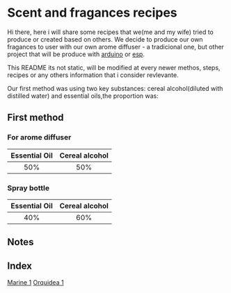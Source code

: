 # Scent and fragances recipes

Hi there, here i will share some recipes that we(me and my wife) tried to produce or created based on others.
We decide to produce our own fragances to user with our own arome diffuser - a tradicional one, but other project that will be produce with [arduino](www.arduino.cc) or [esp](https://www.espressif.com/en/products/hardware/esp32).

This README its not static, will be modified at every newer methos, steps, recipes or any others information that i consider revlevante.

Our first method was using two key substances: cereal alcohol(diluted with distilled water) and essential oils,the proportion was:

## First method

### For arome diffuser

|Essential Oil   |  Cereal alcohol |
|:--------------:|:---------------:|
|    50%         |      50%        |

### Spray bottle
|Essential Oil   |  Cereal alcohol |
|:--------------:|:---------------:|
|    40%         |      60%        |


## Notes

## Index
[Marine 1](./marine_1.md")
[Orquidea 1](./Orquidea_1.md)
